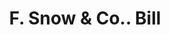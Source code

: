 ---
doi: 10.7916/D8Z90QCF
date_other: '1860'
date_other_textual: 1860-1869
form: printed ephemera
genre:
- Invoices
name:
- F. Snow & Co.
object_in_context_url: https://biggert.cul.columbia.edu/items/view/ave_biggert_00377
subject_hierarchical_geographic:
- Boston, Massachusetts, United States
subject_name:
- F. Snow & Co.
title: F. Snow & Co.. Bill
sort_title: F. Snow & Co.. Bill
call_number: ave_biggert_00377
coordinates:
- 42.35805555555556,-71.06361111111111
pid: ave_biggert_00377
identifiers: ave_biggert_00377
thumbnail: https://derivativo-1.library.columbia.edu/iiif/2/ldpd:344062/full/!256,256/0/native.jpg
permalink: "/items/ave_biggert_00377/"
layout: iiif-image-page
---